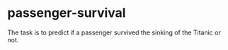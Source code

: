 # passenger-survival
The task is to predict if a passenger survived the sinking of the Titanic or not.

